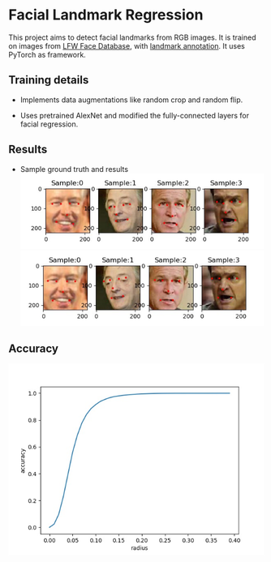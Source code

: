 # Facial Landmark Regression

This project aims to detect facial landmarks from RGB images. It is trained on images from [LFW Face Database](http://vis-www.cs.umass.edu/lfw/), with [landmark annotation](http://cmp.felk.cvut.cz/~uricamic/flandmark/). It uses PyTorch as framework.

## Training details

* Implements data augmentations like random crop and random flip.

* Uses pretrained AlexNet and modified the fully-connected layers for facial regression.

## Results

* Sample ground truth and results
![image](alexnet_test_sample_groundtruth.jpg)
![image](alexnet_test_sample.jpg)

## Accuracy
![image](lfw_alexnet_0.0001_80_pre_radius.jpg)









